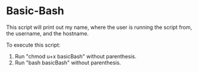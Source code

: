 # Basic-Bash
This script will print out my name, where the user is running the script from, the username, and the hostname.

To execute this script:
1. Run "chmod u+x basicBash" without parenthesis.
2. Run "bash basicBash" without parenthesis.

